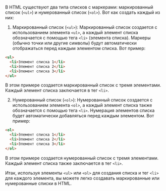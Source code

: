 В HTML существуют два типа списков с маркерами: маркированный список (`<ul>`) и нумерованный список (`<ol>`). Вот как создать каждый из них:

1. Маркированный список (`<ul>`):
Маркированный список создается с использованием элемента `<ul>`, а каждый элемент списка обозначается с помощью тега `<li>` (элемента списка). Маркеры (обычно точки или другие символы) будут автоматически отображаться перед каждым элементом списка. Вот пример:

```html
<ul>
  <li>Элемент списка 1</li>
  <li>Элемент списка 2</li>
  <li>Элемент списка 3</li>
</ul>
```

В этом примере создается маркированный список с тремя элементами. Каждый элемент списка заключается в тег `<li>`.

2. Нумерованный список (`<ol>`):
Нумерованный список создается с использованием элемента `<ol>`, а каждый элемент списка также обозначается с помощью тега `<li>`. Нумерация элементов списка будет автоматически добавляться перед каждым элементом. Вот пример:

```html
<ol>
  <li>Элемент списка 1</li>
  <li>Элемент списка 2</li>
  <li>Элемент списка 3</li>
</ol>
```

В этом примере создается нумерованный список с тремя элементами. Каждый элемент списка также заключается в тег `<li>`.

Итак, используя элементы `<ul>` или `<ol>` для создания списка и тег `<li>` для каждого элемента, вы можете легко создавать маркированные или нумерованные списки в HTML.